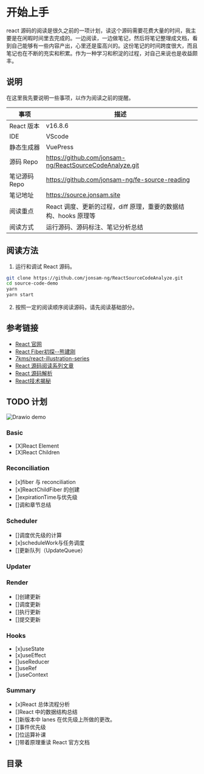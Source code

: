 # 开始上手

react 源码的阅读是很久之前的一项计划，读这个源码需要花费大量的时间，我主要是在闲暇时间里去完成的。一边阅读，一边做笔记，然后将笔记整理成文档，看到自己能够有一些内容产出，心里还是蛮高兴的。这份笔记的时间跨度很大，而且笔记也在不断的充实和积累。作为一种学习和积淀的过程，对自己来说也是收益颇丰。

## 说明

在这里我先要说明一些事项，以作为阅读之前的提醒。

| 事项          | 描述                                                            |
| ------------- | --------------------------------------------------------------- |
| React 版本    | v16.8.6                                                         |
| IDE           | VScode                                                          |
| 静态生成器    | VuePress                                                        |
| 源码 Repo     | https://github.com/jonsam-ng/ReactSourceCodeAnalyze.git         |
| 笔记源码 Repo | https://github.com/jonsam-ng/fe-source-reading                  |
| 笔记地址      | https://source.jonsam.site                                      |
| 阅读重点      | React 调度、更新的过程，diff 原理，重要的数据结构、hooks 原理等 |
| 阅读方式      | 运行源码、源码标注、笔记分析总结                                |

## 阅读方法

1. 运行和调试 React 源码。

```bash
git clone https://github.com/jonsam-ng/ReactSourceCodeAnalyze.git 
cd source-code-demo
yarn 
yarn start
```

2. 按照一定的阅读顺序阅读源码，请先阅读基础部分。

## 参考链接

- [React 官网](https://reactjs.org/docs/getting-started.html)
- [React Fiber初探--熊建刚](https://my.oschina.net/u/3451529/blog/1583894?spm=a2c6h.12873639.0.0.1360375buUhrfF)
- [7kms/react-illustration-series](https://github.com/7kms/react-illustration-series)
- [React 源码阅读系列文章](https://www.zhihu.com/column/c_1203007131219533824)
- [React 源码解析](https://react.jokcy.me/)
- [React技术揭秘](https://react.iamkasong.com/)

## TODO 计划

<img :src="$withBase('/drawio/demo.drawio.svg')" alt="Drawio demo" data-zoomable>

### Basic

- [X]React Element
- [X]React Children

### Reconciliation

- [x]fiber 与 reconciliation
- [x]ReactChildFiber 的创建
- []expirationTime与优先级
- []调和章节总结

### Scheduler

- []调度优先级的计算
- [x]scheduleWork与任务调度
- []更新队列（UpdateQueue）

### Updater

### Render

- []创建更新
- []调度更新
- []执行更新
- []提交更新

### Hooks

- [x]useState
- [x]useEffect
- []useReducer
- []useRef
- []useContext

### Summary

- [x]React 总体流程分析
- []React 中的数据结构总结
- []新版本中 lanes 在优先级上所做的更改。
- []事件优先级
- []位运算补课
- []带着原理重读 React 官方文档
  
## 目录

<GlobalTableOfContents />

